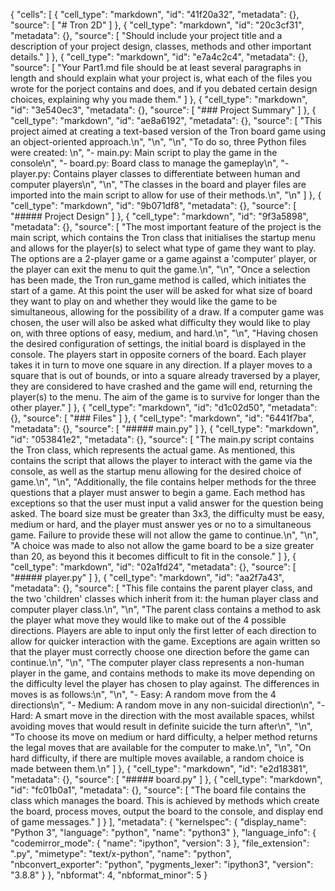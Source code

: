{
 "cells": [
  {
   "cell_type": "markdown",
   "id": "41f20a32",
   "metadata": {},
   "source": [
    "# Tron 2D"
   ]
  },
  {
   "cell_type": "markdown",
   "id": "20c3cf31",
   "metadata": {},
   "source": [
    "Should include your project title and a description of your project design, classes, methods and other important details."
   ]
  },
  {
   "cell_type": "markdown",
   "id": "e7a4c2c4",
   "metadata": {},
   "source": [
    "Your Part1.md file should be at least several paragraphs in length and should explain what your project is, what each of the files you wrote for the porject contains and does, and if you debated certain design choices, explaining why you made them."
   ]
  },
  {
   "cell_type": "markdown",
   "id": "3e540ec3",
   "metadata": {},
   "source": [
    "### Project Summary"
   ]
  },
  {
   "cell_type": "markdown",
   "id": "ae8a6192",
   "metadata": {},
   "source": [
    "This project aimed at creating a text-based version of the Tron board game using an object-oriented approach.\n",
    "\n",
    "\n",
    "To do so, three Python files were created: \n",
    "- main.py: Main script to play the game in the console\n",
    "- board.py: Board class to manage the gameplay\n",
    "- player.py: Contains player classes to differentiate between human and computer players\n",
    "\n",
    "The classes in the board and player files are imported into the main script to allow for use of their methods.\n",
    "\n"
   ]
  },
  {
   "cell_type": "markdown",
   "id": "9b071df8",
   "metadata": {},
   "source": [
    "##### Project Design"
   ]
  },
  {
   "cell_type": "markdown",
   "id": "9f3a5898",
   "metadata": {},
   "source": [
    "The most important feature of the project is the main script, which contains the Tron class that initialises the startup menu and allows for the player(s) to select what type of game they want to play. The options are a 2-player game or a game against a 'computer' player, or the player can exit the menu to quit the game.\n",
    "\n",
    "Once a selection has been made, the Tron run_game method is called, which initiates the start of a game. At this point the user will be asked for what size of board they want to play on and whether they would like the game to be simultaneous, allowing for the possibility of a draw. If a computer game was chosen, the user will also be asked what difficulty they would like to play on, with three options of easy, medium, and hard.\n",
    "\n",
    "Having chosen the desired configuration of settings, the initial board is displayed in the console. The players start in opposite corners of the board. Each player takes it in turn to move one square in any direction. If a player moves to a square that is out of bounds, or into a square already traversed by a player, they are considered to have crashed and the game will end, returning the player(s) to the menu. The aim of the game is to survive for longer than the other player."
   ]
  },
  {
   "cell_type": "markdown",
   "id": "d1c02d50",
   "metadata": {},
   "source": [
    "### Files"
   ]
  },
  {
   "cell_type": "markdown",
   "id": "6441f7ba",
   "metadata": {},
   "source": [
    "##### main.py"
   ]
  },
  {
   "cell_type": "markdown",
   "id": "053841e2",
   "metadata": {},
   "source": [
    "The main.py script contains the Tron class, which represents the actual game. As mentioned, this contains the script that allows the player to interact with the game via the console, as well as the startup menu allowing for the desired choice of game.\n",
    "\n",
    "Additionally, the file contains helper methods for the three questions that a player must answer to begin a game. Each method has exceptions so that the user must input a valid answer for the question being asked. The board size must be greater than 3x3, the difficulty must be easy, medium or hard, and the player must answer yes or no to a simultaneous game. Failure to provide these will not allow the game to continue.\n",
    "\n",
    "A choice was made to also not allow the game board to be a size greater than 20, as beyond this it becomes difficult to fit in the console."
   ]
  },
  {
   "cell_type": "markdown",
   "id": "02a1fd24",
   "metadata": {},
   "source": [
    "##### player.py"
   ]
  },
  {
   "cell_type": "markdown",
   "id": "aa2f7a43",
   "metadata": {},
   "source": [
    "This file contains the parent player class, and the two 'children' classes which inherit from it: the human player class and computer player class.\n",
    "\n",
    "The parent class contains a method to ask the player what move they would like to make out of the 4 possible directions. Players are able to input only the first letter of each direction to allow for quicker interaction with the game. Exceptions are again written so that the player must correctly choose one direction before the game can continue.\n",
    "\n",
    "The computer player class represents a non-human player in the game, and contains methods to make its move depending on the difficulty level the player has chosen to play against. The differences in moves is as follows:\n",
    "\n",
    "- Easy: A random move from the 4 directions\n",
    "- Medium: A random move in any non-suicidal direction\n",
    "- Hard: A smart move in the direction with the most available spaces, whilst avoiding moves that would result in definite suicide the turn after\n",
    "\n",
    "To choose its move on medium or hard difficulty, a helper method returns the legal moves that are available for the computer to make.\n",
    "\n",
    "On hard difficulty, if there are multiple moves available, a random choice is made between them.\n"
   ]
  },
  {
   "cell_type": "markdown",
   "id": "e2d18381",
   "metadata": {},
   "source": [
    "##### board.py"
   ]
  },
  {
   "cell_type": "markdown",
   "id": "fc01b0a1",
   "metadata": {},
   "source": [
    "The board file contains the class which manages the board. This is achieved by methods which create the board, process moves, output the board to the console, and display end of game messages."
   ]
  }
 ],
 "metadata": {
  "kernelspec": {
   "display_name": "Python 3",
   "language": "python",
   "name": "python3"
  },
  "language_info": {
   "codemirror_mode": {
    "name": "ipython",
    "version": 3
   },
   "file_extension": ".py",
   "mimetype": "text/x-python",
   "name": "python",
   "nbconvert_exporter": "python",
   "pygments_lexer": "ipython3",
   "version": "3.8.8"
  }
 },
 "nbformat": 4,
 "nbformat_minor": 5
}
